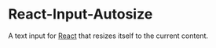 React-Input-Autosize
====================

A text input for [React](http://facebook.github.io/react/index.html) that resizes itself to the current content.




